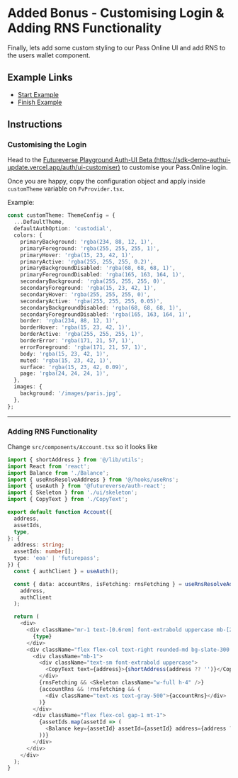 # Added Bonus - Customising Login & Adding RNS Functionality

Finally, lets add some custom styling to our Pass Online UI and add RNS to the users wallet component.

## Example Links

- [Start Example](https://fv-workshop-step-7-start.vercel.app/)
- [Finish Example](https://workshop.futureverse.com/)

## Instructions

### Customising the Login

Head to the [Futureverse Playground Auth-UI Beta (https://sdk-demo-authui-update.vercel.app/auth/ui-customiser)](https://sdk-demo-authui-update.vercel.app/auth/ui-customiser) to customise your Pass.Online login.

Once you are happy, copy the configuration object and apply inside `customTheme` variable on `FvProvider.tsx`.

Example:

```typescript
const customTheme: ThemeConfig = {
  ...DefaultTheme,
  defaultAuthOption: 'custodial',
  colors: {
    primaryBackground: 'rgba(234, 88, 12, 1)',
    primaryForeground: 'rgba(255, 255, 255, 1)',
    primaryHover: 'rgba(15, 23, 42, 1)',
    primaryActive: 'rgba(255, 255, 255, 0.2)',
    primaryBackgroundDisabled: 'rgba(68, 68, 68, 1)',
    primaryForegroundDisabled: 'rgba(165, 163, 164, 1)',
    secondaryBackground: 'rgba(255, 255, 255, 0)',
    secondaryForeground: 'rgba(15, 23, 42, 1)',
    secondaryHover: 'rgba(255, 255, 255, 0)',
    secondaryActive: 'rgba(255, 255, 255, 0.05)',
    secondaryBackgroundDisabled: 'rgba(68, 68, 68, 1)',
    secondaryForegroundDisabled: 'rgba(165, 163, 164, 1)',
    border: 'rgba(234, 88, 12, 1)',
    borderHover: 'rgba(15, 23, 42, 1)',
    borderActive: 'rgba(255, 255, 255, 1)',
    borderError: 'rgba(171, 21, 57, 1)',
    errorForeground: 'rgba(171, 21, 57, 1)',
    body: 'rgba(15, 23, 42, 1)',
    muted: 'rgba(15, 23, 42, 1)',
    surface: 'rgba(15, 23, 42, 0.09)',
    page: 'rgba(24, 24, 24, 1)',
  },
  images: {
    background: '/images/paris.jpg',
  },
};
```

---

### Adding RNS Functionality

Change `src/components/Account.tsx` so it looks like

```typescript
import { shortAddress } from '@/lib/utils';
import React from 'react';
import Balance from './Balance';
import { useRnsResolveAddress } from '@/hooks/useRns';
import { useAuth } from '@futureverse/auth-react';
import { Skeleton } from './ui/skeleton';
import { CopyText } from './CopyText';

export default function Account({
  address,
  assetIds,
  type,
}: {
  address: string;
  assetIds: number[];
  type: 'eoa' | 'futurepass';
}) {
  const { authClient } = useAuth();

  const { data: accountRns, isFetching: rnsFetching } = useRnsResolveAddress(
    address,
    authClient
  );

  return (
    <div>
      <div className="mr-1 text-[0.6rem] font-extrabold uppercase mb-[2px]">
        {type}
      </div>
      <div className="flex flex-col text-right rounded-md bg-slate-300 bg-opacity-10 p-2">
        <div className="mb-1">
          <div className="text-sm font-extrabold uppercase">
            <CopyText text={address}>{shortAddress(address ?? '')}</CopyText>
          </div>
          {rnsFetching && <Skeleton className="w-full h-4" />}
          {accountRns && !rnsFetching && (
            <div className="text-xs text-gray-500">{accountRns}</div>
          )}
        </div>
        <div className="flex flex-col gap-1 mt-1">
          {assetIds.map(assetId => (
            <Balance key={assetId} assetId={assetId} address={address ?? ''} />
          ))}
        </div>
      </div>
    </div>
  );
}
```
